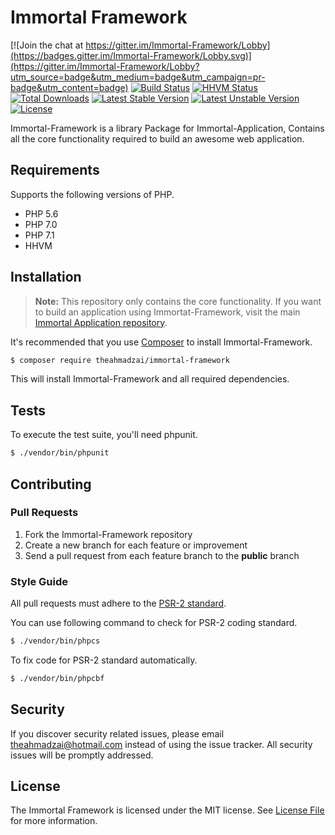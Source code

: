 # Immortal Framework

[![Join the chat at https://gitter.im/Immortal-Framework/Lobby](https://badges.gitter.im/Immortal-Framework/Lobby.svg)](https://gitter.im/Immortal-Framework/Lobby?utm_source=badge&utm_medium=badge&utm_campaign=pr-badge&utm_content=badge)
[![Build Status](https://travis-ci.org/theahmadzai/Immortal-Framework.svg?branch=master)](https://travis-ci.org/theahmadzai/Immortal-Framework)
[![HHVM Status](http://hhvm.h4cc.de/badge/theahmadzai/immortal-framework.svg?style=flat)](http://hhvm.h4cc.de/package/theahmadzai/immortal-framework)
[![Total Downloads](https://poser.pugx.org/theahmadzai/immortal-framework/downloads)](https://packagist.org/packages/theahmadzai/immortal-framework)
[![Latest Stable Version](https://poser.pugx.org/theahmadzai/immortal-framework/v/stable)](https://packagist.org/packages/theahmadzai/immortal-framework)
[![Latest Unstable Version](https://poser.pugx.org/theahmadzai/immortal-framework/v/unstable)](//packagist.org/packages/theahmadzai/immortal-framework)
[![License](https://poser.pugx.org/theahmadzai/immortal-framework/license)](https://packagist.org/packages/theahmadzai/immortal-framework)

Immortal-Framework is a library Package for Immortal-Application, Contains all the core functionality required to build an awesome web application.

## Requirements

Supports the following versions of PHP.

- PHP 5.6
- PHP 7.0
- PHP 7.1
- HHVM

## Installation

> **Note:** This repository only contains the core functionality. If you want to build an application using Immortat-Framework, visit the main [Immortal Application repository](https://github.com/theahmadzai/immortal-application).

It's recommended that you use [Composer](https://getcomposer.org/) to install Immortal-Framework.

```bash
$ composer require theahmadzai/immortal-framework
```

This will install Immortal-Framework and all required dependencies.

## Tests

To execute the test suite, you'll need phpunit.

```bash
$ ./vendor/bin/phpunit
```

## Contributing

### Pull Requests

1. Fork the Immortal-Framework repository
2. Create a new branch for each feature or improvement
3. Send a pull request from each feature branch to the **public** branch

### Style Guide

All pull requests must adhere to the [PSR-2 standard](https://github.com/php-fig/fig-standards/blob/master/accepted/PSR-2-coding-style-guide.md).

You can use following command to check for PSR-2 coding standard.

```bash
$ ./vendor/bin/phpcs
```

To fix code for PSR-2 standard automatically.

```bash
$ ./vendor/bin/phpcbf
```

## Security

If you discover security related issues, please email theahmadzai@hotmail.com instead of using the issue tracker. All security issues will be promptly addressed.

## License

The Immortal Framework is licensed under the MIT license. See [License File](LICENSE.md) for more information.
